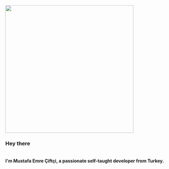 <div style="display: flex; flex-direction: column;">
  <img align: "left" width="400" height="400" style="background-color: transparent;" src="https://user-images.githubusercontent.com/60289215/143677417-440c91df-3644-4bde-9d14-4cf61d0ac411.gif"/>
  
  <h3>Hey there</h3>
  <h4>I'm Mustafa Emre Çiftçi, a passionate self-taught developer from Turkey. </h4>
</div>
